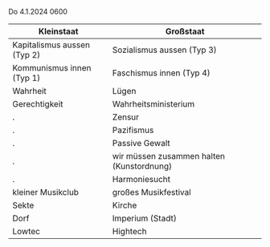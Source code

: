 Do 4.1.2024 0600

Kleinstaat | Großstaat
---|---
Kapitalismus aussen (Typ 2) | Sozialismus aussen (Typ 3)
Kommunismus innen (Typ 1) | Faschismus innen (Typ 4)
Wahrheit | Lügen
Gerechtigkeit | Wahrheitsministerium
. | Zensur
. | Pazifismus
. | Passive Gewalt
. | wir müssen zusammen halten (Kunstordnung)
. | Harmoniesucht
kleiner Musikclub | großes Musikfestival
Sekte | Kirche
Dorf | Imperium (Stadt)
Lowtec | Hightech

